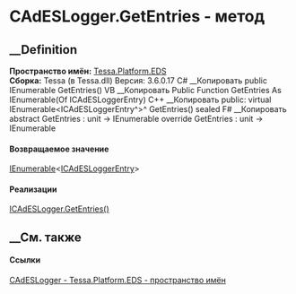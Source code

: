 # CAdESLogger.GetEntries - метод
##  __Definition
 **Пространство имён:** [Tessa.Platform.EDS](N_Tessa_Platform_EDS.htm)  
 **Сборка:** Tessa (в Tessa.dll) Версия: 3.6.0.17
C# __Копировать
     public IEnumerable<ICAdESLoggerEntry> GetEntries()
VB __Копировать
     Public Function GetEntries As IEnumerable(Of ICAdESLoggerEntry)
C++ __Копировать
     public:
    virtual IEnumerable<ICAdESLoggerEntry^>^ GetEntries() sealed
F# __Копировать
     abstract GetEntries : unit -> IEnumerable<ICAdESLoggerEntry> 
    override GetEntries : unit -> IEnumerable<ICAdESLoggerEntry> 
#### Возвращаемое значение
[IEnumerable](https://learn.microsoft.com/dotnet/api/system.collections.generic.ienumerable-1)<[ICAdESLoggerEntry](T_Tessa_Platform_EDS_ICAdESLoggerEntry.htm)>
#### Реализации
[ICAdESLogger.GetEntries()](M_Tessa_Platform_EDS_ICAdESLogger_GetEntries.htm)  
##  __См. также
#### Ссылки
[CAdESLogger - ](T_Tessa_Platform_EDS_CAdESLogger.htm)
[Tessa.Platform.EDS - пространство имён](N_Tessa_Platform_EDS.htm)
